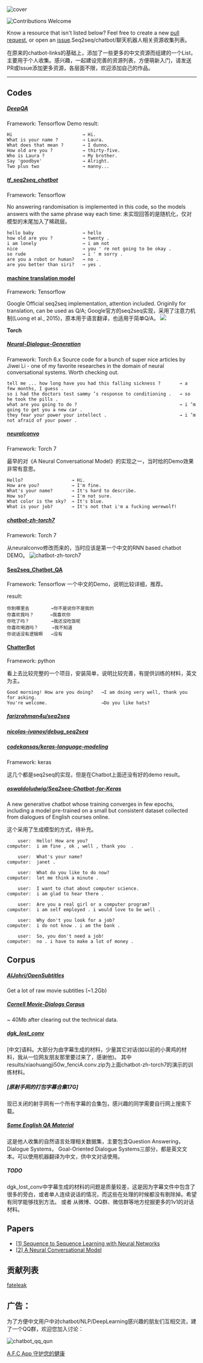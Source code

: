 

![cover](cover.png)

![Contributions Welcome](https://img.shields.io/badge/Contributions-welcome-blue.svg)

Know a resource that isn't listed below? Feel free to create a new [pull request](https://github.com/fateleak/awesome-chatbot-list/pulls), or open an [issue](https://github.com/fateleak/awesome-chatbot-list/issues/new).Seq2seq/chatbot/聊天机器人相关资源收集列表。

在原来的chatbot-links的基础上，添加了一些更多的中文资源而组建的一个List，主要用于个人收集。感兴趣，一起建设完善的资源列表，方便萌新入门，请发送PR或Issue添加更多资源，各层面不限，欢迎添加自己的作品。



___

## Codes

##### [DeepQA](https://github.com/Conchylicultor/DeepQA)
Framework: Tensorflow
Demo result:

    Hi			            	→ Hi.
    What is your name ?			→ Laura.
    What does that mean ?		→ I dunno.
    How old are you ?			→ thirty-five.
    Who is Laura ?				→ My brother.
    Say 'goodbye'				→ Alright.
    Two plus two				→ manny...

##### [tf_seq2seq_chatbot](https://github.com/nicolas-ivanov/tf_seq2seq_chatbot)
Framework: Tensorflow

No answering randomisation is implemented in this code, so the models answers with the same phrase way each time:
未实现回答的是随机化，仅对模型的末尾加入了稀疏层。

    hello baby					→ hello
    how old are you ?			→ twenty .
    i am lonely					→ i am not
    nice						→ you ' re not going to be okay .
    so rude						→ i ' m sorry .
    are you a robot or human?	→ no .
    are you better than siri?	→ yes .

####  [machine translation model](https://github.com/tensorflow/tensorflow/tree/master/tensorflow/models/rnn/translate)

Framework: Tensorflow

Google Official seq2seq implementation, attention included. Originlly for translation, can be used as Q/A;
Google官方的seq2seq实现，采用了注意力机制(Luong et al., 2015)，原本用于语言翻译，也适用于简单Q/A。
![](nmt.png)

**Torch**

##### [Neural-Dialogue-Generation](https://github.com/jiweil/Neural-Dialogue-Generation)
Framework: Torch 6.x
Source code for a bunch of super nice articles by Jiwei Li - one of my favorite researches in the domain of neural conversational systems. Worth checking out.

    tell me ... how long have you had this falling sickness ?       → a few months, I guess .
    so i had the doctors test sammy ’s response to conditioning .   → so he took the pills .
    what are you going to do ?                                      → i ’m going to get you a new car .
    they fear your power your intellect .                           → i ’m not afraid of your power .

##### [neuralconvo](https://github.com/macournoyer/neuralconvo)

Framework: Torch 7

最早的对《A Neural Conversational Model》的实现之一，当时给的Demo效果非常有意思。

    Hello?					→ Hi.
    How are you?			→ I'm fine.
    What's your name?		→ It's hard to describe.
    How so?					→ I'm not sure.
    What color is the sky?	→ It's blue.
    What is your job?		→ It's not that i'm a fucking werewolf!

##### [chatbot-zh-torch7](https://github.com/fateleak/chatbot-zh-torch7)

Framework: Torch 7

从neuralconvo修改而来的，当时应该是第一个中文的RNN based chatbot DEMO。
![chatbot-zh-torch7](zh.png)

####  [Seq2seq_Chatbot_QA](https://github.com/qhduan/Seq2Seq_Chatbot_QA)
Framework: Tensorflow
一个中文的Demo，说明比较详细，推荐。

result:

	你到哪里去        →你不是说你不是我的
	你喜欢我吗？      →我喜欢你
	你吃了吗？        →我还没吃饭呢
	你喜欢喝酒吗？     →我不知道
	你说话没有逻辑啊   →没有

#### [ChatterBot](https://github.com/gunthercox/ChatterBot)

Framework: python

看上去比较完整的一个项目，安装简单，说明比较完善，有提供训练的材料，英文为主。

	Good morning! How are you doing?   →I am doing very well, thank you for asking.
	You're welcome.                    →Do you like hats?



##### [farizrahman4u/seq2seq](https://github.com/farizrahman4u/seq2seq)

##### [nicolas-ivanov/debug_seq2seq](https://github.com/nicolas-ivanov/debug_seq2seq)
##### [codekansas/keras-language-modeling](https://github.com/codekansas/keras-language-modeling)
Framework: keras


这几个都是seq2seq的实现，但是在Chatbot上面还没有好的demo result。

##### [oswaldoludwig/Seq2seq-Chatbot-for-Keras](https://github.com/oswaldoludwig/Seq2seq-Chatbot-for-Keras)
A new generative chatbot whose training converges in few epochs, including a model pre-trained on a small but consistent dataset collected from dialogues of English courses online.

这个采用了生成模型的方式，待补充。

        user:  Hello! How are you?
    computer:  i am fine , ok , well , thank you  .  
    
        user:  What's your name?
    computer:  janet .   
    
        user:  What do you like to do now?
    computer:  let me think a minute .   
    
        user:  I want to chat about computer science.
    computer:  i am glad to hear there .   
    
        user:  Are you a real girl or a computer program?
    computer:  i am self employed . i would love to be well .   
    
        user:  Why don't you look for a job?
    computer:  i do not know . i am the bank .   
    
        user:  So, you don't need a job!
    computer:  no . i have to make a lot of money .  


## Corpus
##### [AlJohri/OpenSubtitles](https://github.com/AlJohri/OpenSubtitles)
Get a lot of raw movie subtitles (~1.2Gb)

##### [Cornell Movie-Dialogs Corpus](http://www.cs.cornell.edu/~cristian/Cornell_Movie-Dialogs_Corpus.html)
~ 40Mb after clearing out the technical data.

##### [dgk_lost_conv](https://github.com/fateleak/dgk_lost_conv)
[中文]语料。大部分为由字幕生成的材料，少量其它对话(如以前的小黄鸡的材料，我从一位网友朋友那里要过来了，感谢他)。
其中results/xiaohuangji50w_fenciA.conv.zip为上面chatbot-zh-torch7的演示的训练材料。

##### [原射手网的打包字幕合集17G]
现已关闭的射手网有一个所有字幕的合集包，感兴趣的同学需要自行网上搜索下载。

##### [Some English QA Material](https://github.com/karthikncode/nlp-datasets)
这是他人收集的自然语言处理相关数据集，主要包含Question Answering，Dialogue Systems， Goal-Oriented Dialogue Systems三部分，都是英文文本。可以使用机器翻译为中文，供中文对话使用。


##### TODO

dgk_lost_conv中字幕生成的材料的问题是质量较差，这是因为字幕文件中包含了很多的旁白，或者单人连续说话的情况，而这些在处理的时候都没有剔除掉。希望有同学能够找到方法。
或者
从微博、QQ群、微信群等地方挖掘更多的1v1的对话材料。


## Papers

* [\[1\] Sequence to Sequence Learning with Neural Networks][1]
* [\[2\] A Neural Conversational Model][2]

[1]: http://papers.nips.cc/paper/5346-sequence-to-sequence-learning-with-neural-networks.pdf
[2]: http://arxiv.org/pdf/1506.05869v1.pdf


## 贡献列表
[fateleak](http://github.com/fateleak)



## 广告：

为了方便中文用户中对chatbot/NLP/DeepLearning感兴趣的朋友们互相交流，建了一个QQ群，欢迎您加入讨论：

![chatbot_qq_qun](qun-wide.png)



[A.F.C App 守护您的健康](http://afcapp.boringuniverse.com)